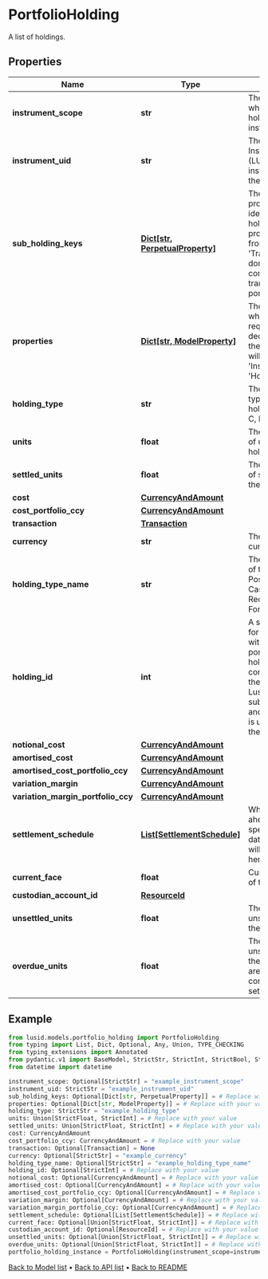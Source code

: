 # PortfolioHolding

A list of holdings.
## Properties
Name | Type | Description | Notes
------------ | ------------- | ------------- | -------------
**instrument_scope** | **str** | The scope in which the holding&#39;s instrument is in. | [optional] 
**instrument_uid** | **str** | The unique Lusid Instrument Id (LUID) of the instrument that the holding is in. | 
**sub_holding_keys** | [**Dict[str, PerpetualProperty]**](PerpetualProperty.md) | The sub-holding properties which identify the holding. Each property will be from the &#39;Transaction&#39; domain. These are configured on a transaction portfolio. | [optional] 
**properties** | [**Dict[str, ModelProperty]**](ModelProperty.md) | The properties which have been requested to be decorated onto the holding. These will be from the &#39;Instrument&#39; or &#39;Holding&#39; domain. | [optional] 
**holding_type** | **str** | The code for the type of the holding e.g. P, B, C, R, F etc. | 
**units** | **float** | The total number of units of the holding. | 
**settled_units** | **float** | The total number of settled units of the holding. | 
**cost** | [**CurrencyAndAmount**](CurrencyAndAmount.md) |  | 
**cost_portfolio_ccy** | [**CurrencyAndAmount**](CurrencyAndAmount.md) |  | 
**transaction** | [**Transaction**](Transaction.md) |  | [optional] 
**currency** | **str** | The holding currency. | [optional] 
**holding_type_name** | **str** | The decoded type of the holding e.g. Position, Balance, CashCommitment, Receivable, ForwardFX etc. | [optional] 
**holding_id** | **int** | A single identifier for the holding within the portfolio. The holdingId is constructed from the LusidInstrumentId, sub-holding keys and currrency and is unique within the portfolio. | [optional] 
**notional_cost** | [**CurrencyAndAmount**](CurrencyAndAmount.md) |  | [optional] 
**amortised_cost** | [**CurrencyAndAmount**](CurrencyAndAmount.md) |  | [optional] 
**amortised_cost_portfolio_ccy** | [**CurrencyAndAmount**](CurrencyAndAmount.md) |  | [optional] 
**variation_margin** | [**CurrencyAndAmount**](CurrencyAndAmount.md) |  | [optional] 
**variation_margin_portfolio_ccy** | [**CurrencyAndAmount**](CurrencyAndAmount.md) |  | [optional] 
**settlement_schedule** | [**List[SettlementSchedule]**](SettlementSchedule.md) | Where no. of days ahead has been specified, future dated settlements will be captured here. | [optional] 
**current_face** | **float** | Current face value of the holding. | [optional] 
**custodian_account_id** | [**ResourceId**](ResourceId.md) |  | [optional] 
**unsettled_units** | **float** | The number of unsettled units for the holding. | [optional] 
**overdue_units** | **float** | The number of unsettled units for the holding that are beyond their contractual settlement date. | [optional] 
## Example

```python
from lusid.models.portfolio_holding import PortfolioHolding
from typing import List, Dict, Optional, Any, Union, TYPE_CHECKING
from typing_extensions import Annotated
from pydantic.v1 import BaseModel, StrictStr, StrictInt, StrictBool, StrictFloat, StrictBytes, Field, validator, ValidationError, conlist, constr
from datetime import datetime

instrument_scope: Optional[StrictStr] = "example_instrument_scope"
instrument_uid: StrictStr = "example_instrument_uid"
sub_holding_keys: Optional[Dict[str, PerpetualProperty]] = # Replace with your value
properties: Optional[Dict[str, ModelProperty]] = # Replace with your value
holding_type: StrictStr = "example_holding_type"
units: Union[StrictFloat, StrictInt] = # Replace with your value
settled_units: Union[StrictFloat, StrictInt] = # Replace with your value
cost: CurrencyAndAmount
cost_portfolio_ccy: CurrencyAndAmount = # Replace with your value
transaction: Optional[Transaction] = None
currency: Optional[StrictStr] = "example_currency"
holding_type_name: Optional[StrictStr] = "example_holding_type_name"
holding_id: Optional[StrictInt] = # Replace with your value
notional_cost: Optional[CurrencyAndAmount] = # Replace with your value
amortised_cost: Optional[CurrencyAndAmount] = # Replace with your value
amortised_cost_portfolio_ccy: Optional[CurrencyAndAmount] = # Replace with your value
variation_margin: Optional[CurrencyAndAmount] = # Replace with your value
variation_margin_portfolio_ccy: Optional[CurrencyAndAmount] = # Replace with your value
settlement_schedule: Optional[List[SettlementSchedule]] = # Replace with your value
current_face: Optional[Union[StrictFloat, StrictInt]] = # Replace with your value
custodian_account_id: Optional[ResourceId] = # Replace with your value
unsettled_units: Optional[Union[StrictFloat, StrictInt]] = # Replace with your value
overdue_units: Optional[Union[StrictFloat, StrictInt]] = # Replace with your value
portfolio_holding_instance = PortfolioHolding(instrument_scope=instrument_scope, instrument_uid=instrument_uid, sub_holding_keys=sub_holding_keys, properties=properties, holding_type=holding_type, units=units, settled_units=settled_units, cost=cost, cost_portfolio_ccy=cost_portfolio_ccy, transaction=transaction, currency=currency, holding_type_name=holding_type_name, holding_id=holding_id, notional_cost=notional_cost, amortised_cost=amortised_cost, amortised_cost_portfolio_ccy=amortised_cost_portfolio_ccy, variation_margin=variation_margin, variation_margin_portfolio_ccy=variation_margin_portfolio_ccy, settlement_schedule=settlement_schedule, current_face=current_face, custodian_account_id=custodian_account_id, unsettled_units=unsettled_units, overdue_units=overdue_units)

```

[Back to Model list](../README.md#documentation-for-models) &#8226; [Back to API list](../README.md#documentation-for-api-endpoints) &#8226; [Back to README](../README.md)

